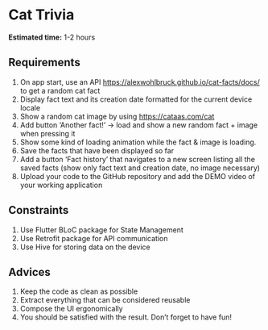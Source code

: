 # Cat Trivia
**Estimated time:** 1-2 hours

## Requirements
1. On app start, use an API https://alexwohlbruck.github.io/cat-facts/docs/ to get a random cat fact
2. Display fact text and its creation date formatted for the current device locale
3. Show a random cat image by using https://cataas.com/cat
4. Add button ‘Another fact!’ → load and show a new random fact + image when pressing it
5. Show some kind of loading animation while the fact & image is loading.
6. Save the facts that have been displayed so far
7. Add a button ‘Fact history’ that navigates to a new screen listing all the saved facts (show only fact text and creation date, no image necessary)
8. Upload your code to the GitHub repository and add the DEMO video of your working application

## Constraints
1. Use Flutter BLoC package for State Management
2. Use Retrofit package for API communication
3. Use Hive for storing data on the device

## Advices
1. Keep the code as clean as possible
2. Extract everything that can be considered reusable
3. Compose the UI ergonomically
4. You should be satisfied with the result. Don’t forget to have fun!

